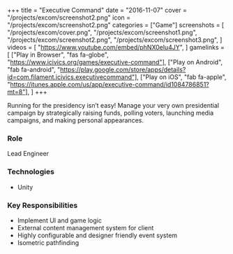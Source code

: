 +++
title = "Executive Command"
date = "2016-11-07"
cover = "/projects/excom/screenshot2.png"
icon = "/projects/excom/screenshot2.png"
categories = ["Game"]
screenshots = [
    "/projects/excom/cover.png",
    "/projects/excom/screenshot1.png",
    "/projects/excom/screenshot2.png",
    "/projects/excom/screenshot3.png",
]
videos = [
    "https://www.youtube.com/embed/phNX0elu4JY",
]
gamelinks = [
    ["Play in Browser", "fas fa-globe", "https://www.icivics.org/games/executive-command"],
    ["Play on Android", "fab fa-android", "https://play.google.com/store/apps/details?id=com.filament.icivics.executivecommand"],
    ["Play on iOS", "fab fa-apple", "https://itunes.apple.com/us/app/executive-command/id1084786851?mt=8"],
]
+++

Running for the presidency isn’t easy! Manage your very own presidential campaign by strategically raising funds, polling voters, launching media campaigns, and making personal appearances.

### Role
Lead Engineer

### Technologies
* Unity

### Key Responsibilities
* Implement UI and game logic
* External content management system for client
* Highly configurable and designer friendly event system
* Isometric pathfinding